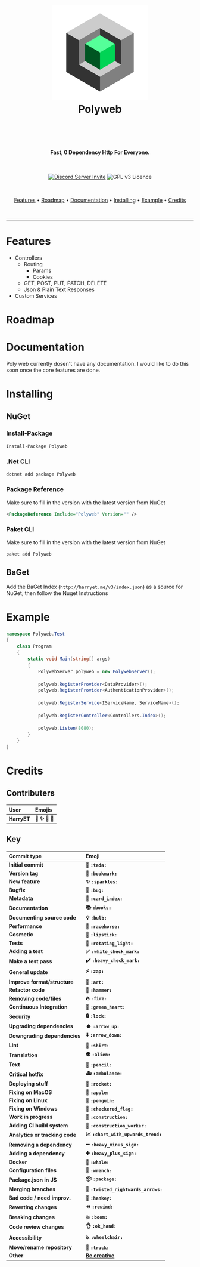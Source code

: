 <h1 align="center">
  <br>
  <img src="./icon.png" alt="Polyweb Icon" width="256"></img>
  <br>
    Polyweb
  <br>
  <br>
</h1>
<br>
<h4 align="center">Fast, 0 Dependency Http For Everyone.</h4>
<br>
<p align="center">
  <a href="https://discord.gg/VWQfY2jn86"><img src="https://canary.discord.com/api/guilds/807179133569335328/widget.png?style=shield" alt="Discord Server Invite"/></a>
  <img src="https://img.shields.io/badge/License-GPLv3-blue.svg" alt="GPL v3 Licence"/>
</p>
<br>
<p align="center">
  <a href="#Features">Features</a> •
  <a href="#Roadmap">Roadmap</a> •
  <a href="#Documentation">Documentation</a> •
  <a href="#Installing">Installing</a> •
  <a href="#Example">Example</a> •
  <a href="#credits">Credits</a>
</p>
<br>
<hr>

# Features

* Controllers
    * Routing
        * Params
        * Cookies
    * GET, POST, PUT, PATCH, DELETE
    * Json & Plain Text Responses
* Custom Services

# Roadmap

# Documentation

Poly web currently dosen't have any documentation. I would like to do this soon once the core features are done.

# Installing

## NuGet

### Install-Package

```
Install-Package Polyweb
```

### .Net CLI

```
dotnet add package Polyweb
```

### Package Reference

Make sure to fill in the version with the latest version from NuGet

```xml
<PackageReference Include="Polyweb" Version="" />
```

### Paket CLI

Make sure to fill in the version with the latest version from NuGet

```
paket add Polyweb
```

## BaGet

Add the BaGet Index (`http://harryet.me/v3/index.json`) as a source for NuGet, then follow the Nuget Instructions

# Example
```cs
namespace Polyweb.Test
{
    class Program
    {
        static void Main(string[] args)
        {
            PolywebServer polyweb = new PolywebServer();
            
            polyweb.RegisterProvider<DataProvider>();
            polyweb.RegisterProvider<AuthenticationProvider>();
            
            polyweb.RegisterService<IServiceName, ServiceName>();
            
            polyweb.RegisterController<Controllers.Index>();
            
            polyweb.Listen(8080);
        }
    }
}
```

# Credits

## Contributers

<h4 align="center">

|   User                     | Emojis                                        |
|:---------------------------|:----------------------------------------------|
|   HarryET                  | :tada: :sparkles: :bookmark: :bug:            |

</h4>

## Key

<h4 align="center">

|   Commit type              | Emoji                                         |
|:---------------------------|:----------------------------------------------|
| Initial commit             | :tada: `:tada:`                               |
| Version tag                | :bookmark: `:bookmark:`                       |
| New feature                | :sparkles: `:sparkles:`                       |
| Bugfix                     | :bug: `:bug:`                                 |
| Metadata                   | :card_index: `:card_index:`                   |
| Documentation              | :books: `:books:`                             |
| Documenting source code    | :bulb: `:bulb:`                               |
| Performance                | :racehorse: `:racehorse:`                     |
| Cosmetic                   | :lipstick: `:lipstick:`                       |
| Tests                      | :rotating_light: `:rotating_light:`           |
| Adding a test              | :white_check_mark: `:white_check_mark:`       |
| Make a test pass           | :heavy_check_mark: `:heavy_check_mark:`       |
| General update             | :zap: `:zap:`                                 |
| Improve format/structure   | :art: `:art:`                                 |
| Refactor code              | :hammer: `:hammer:`                           |
| Removing code/files        | :fire: `:fire:`                               |
| Continuous Integration     | :green_heart: `:green_heart:`                 |
| Security                   | :lock: `:lock:`                               |
| Upgrading dependencies     | :arrow_up: `:arrow_up:`                       |
| Downgrading dependencies   | :arrow_down: `:arrow_down:`                   |
| Lint                       | :shirt: `:shirt:`                             |
| Translation                | :alien: `:alien:`                             |
| Text                       | :pencil: `:pencil:`                           |
| Critical hotfix            | :ambulance: `:ambulance:`                     |
| Deploying stuff            | :rocket: `:rocket:`                           |
| Fixing on MacOS            | :apple: `:apple:`                             |
| Fixing on Linux            | :penguin: `:penguin:`                         |
| Fixing on Windows          | :checkered_flag: `:checkered_flag:`           |
| Work in progress           | :construction:  `:construction:`              |
| Adding CI build system     | :construction_worker: `:construction_worker:` |
| Analytics or tracking code | :chart_with_upwards_trend: `:chart_with_upwards_trend:` |
| Removing a dependency      | :heavy_minus_sign: `:heavy_minus_sign:`       |
| Adding a dependency        | :heavy_plus_sign: `:heavy_plus_sign:`         |
| Docker                     | :whale: `:whale:`                             |
| Configuration files        | :wrench: `:wrench:`                           |
| Package.json in JS         | :package: `:package:`                         |
| Merging branches           | :twisted_rightwards_arrows: `:twisted_rightwards_arrows:` |
| Bad code / need improv.    | :hankey: `:hankey:`                           |
| Reverting changes          | :rewind: `:rewind:`                           |
| Breaking changes           | :boom: `:boom:`                               |
| Code review changes        | :ok_hand: `:ok_hand:`                         |
| Accessibility              | :wheelchair: `:wheelchair:`                   |
| Move/rename repository     | :truck: `:truck:`                             |
| Other                      | [Be creative](http://www.emoji-cheat-sheet.com/)  |

</h4>

